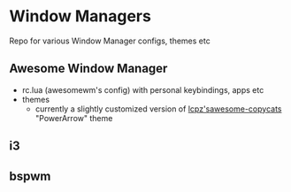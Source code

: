 # Window Managers
Repo for various Window Manager configs, themes etc

## Awesome Window Manager
- rc.lua (awesomewm's config) with personal keybindings, apps etc
- themes
  - currently a slightly customized version of [lcpz's](https://github.com/lcpz)[awesome-copycats](https://github.com/lcpz/awesome-copycats) "PowerArrow" theme

## i3
## bspwm
